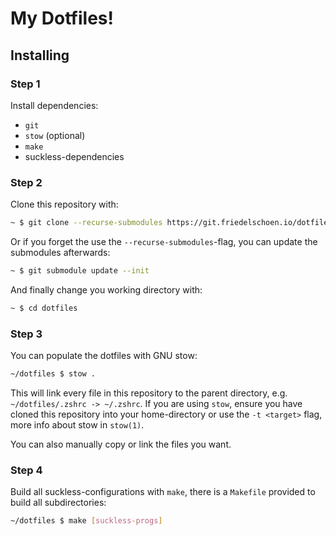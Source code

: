 # My Dotfiles!

## Installing

### Step 1

Install dependencies:
- `git`
- `stow` (optional)
- `make`
- suckless-dependencies

### Step 2

Clone this repository with:

```bash
~ $ git clone --recurse-submodules https://git.friedelschoen.io/dotfiles
```

Or if you forget the use the `--recurse-submodules`-flag, you can update the submodules afterwards:

```bash
~ $ git submodule update --init
```

And finally change you working directory with:

```bash
~ $ cd dotfiles
```

### Step 3

You can populate the dotfiles with GNU stow:

```bash
~/dotfiles $ stow . 
```

This will link every file in this repository to the parent directory, e.g. `~/dotfiles/.zshrc -> ~/.zshrc`.
If you are using `stow`, ensure you have cloned this repository into your home-directory or use the `-t <target>` flag, more info about stow in `stow(1)`.

You can also manually copy or link the files you want.

### Step 4

Build all suckless-configurations with `make`, there is a `Makefile` provided to build all subdirectories:

```bash
~/dotfiles $ make [suckless-progs]
```
